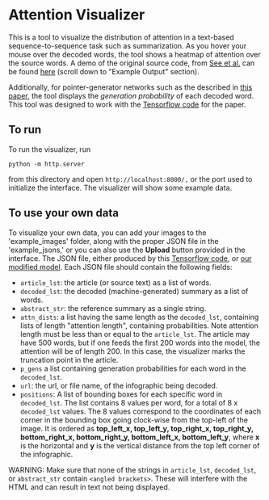 # Attention Visualizer

This is a tool to visualize the distribution of attention in a text-based sequence-to-sequence task such as summarization. As you hover your mouse over the decoded words, the tool shows a heatmap of attention over the source words. A demo of the original source code, from [See et al.](https://github.com/abisee/attn_vis) can be found [here](http://www.abigailsee.com/2017/04/16/taming-rnns-for-better-summarization.html) (scroll down to "Example Output" section).

Additionally, for pointer-generator networks such as the described in [this paper](https://arxiv.org/abs/1704.04368), the tool displays the _generation probability_ of each decoded word. This tool was designed to work with the [Tensorflow code](https://github.com/abisee/pointer-generator) for the paper.

## To run

To run the visualizer, run
```
python -m http.server
```
from this directory and open `http://localhost:8000/,` or the port used to initialize the interface. The visualizer will show some example data.

## To use your own data

To visualize your own data, you can add your images to the 'example\_images' folder, along with the proper JSON file in the 'example\_jsons,' or you can also use the <b>Upload</b> button provided in the interface. The JSON file, either produced by this [Tensorflow code](https://github.com/abisee/pointer-generator), or [our modified model](https://github.com/diviz-mit/pointer_gen). Each JSON file should contain the following fields:


* `article_lst`: the article (or source text) as a list of words.
* `decoded_lst`: the decoded (machine-generated) summary as a list of words.
* `abstract_str`: the reference summary as a single string.
* `attn_dists`: a list having the same length as the `decoded_lst`, containing lists of length "attention length", containing probabilities.  Note attention length must be less than or equal to the `article_lst`. The article may have 500 words, but if one feeds the first 200 words into the model, the attention will be of length 200.  In this case, the visualizer marks the truncation point in the article.
* `p_gens` a list containing generation probabilities for each word in the `decoded_lst`.
* `url`: the url, or file name, of the infographic being decoded.
* `positions`: A list of bounding boxes for each specific word in `decoded_lst`.  The list contains 8 values per word, for a total of 8 x `decoded_lst` values.  The 8 values correspond to the coordinates of each corner in the bounding box going clock-wise from the top-left of the image.  It is ordered as <b>top_left_x, top_left_y, top_right_x, top_right_y, bottom_right_x, bottom_right_y, bottom_left_x, bottom_left_y</b>, where <b>x</b> is the horizontal and <b>y</b> is the vertical distance from the top left corner of the infographic.

WARNING: Make sure that none of the strings in `article_lst`, `decoded_lst`, or `abstract_str` contain `<angled brackets>`. These will interfere with the HTML and can result in text not being displayed.
